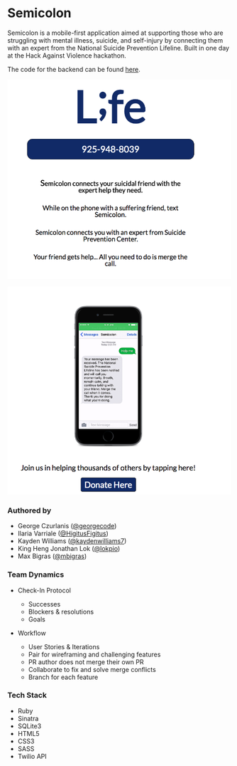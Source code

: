 # Semicolon

Semicolon is a mobile-first application aimed at supporting those who are struggling with mental illness, suicide, and self-injury by connecting them with an expert from the National Suicide Prevention Lifeline.
Built in one day at the Hack Against Violence hackathon.

The code for the backend can be found [here](https://github.com/HigitusFigitus/semicolon-back).

![Semicolon App Home Snapshot](/images/home.png)

![Semicolon App Phone Snapshot](/images/phone.png)

### Authored by

* George Czurlanis ([@georgecode](https://github.com/georgecode))  
* Ilaria Varriale ([@HigitusFigitus](http://github.com/HigitusFigitus))  
* Kayden Williams ([@kaydenwilliams7](https://github.com/kaydenwilliams7))  
* King Heng Jonathan Lok ([@lokpio](http://github.com/elliedori))  
* Max Bigras ([@mbigras](https://github.com/mbigras))  

### Team Dynamics

* Check-In Protocol
  * Successes
  * Blockers & resolutions
  * Goals

* Workflow
  * User Stories & Iterations
  * Pair for wireframing and challenging features
  * PR author does not merge their own PR
  * Collaborate to fix and solve merge conflicts
  * Branch for each feature  

### Tech Stack
* Ruby
* Sinatra
* SQLite3
* HTML5
* CSS3
* SASS
* Twilio API